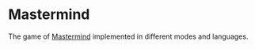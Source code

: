 # Mastermind

The game of [Mastermind](<https://en.wikipedia.org/wiki/Mastermind_(board_game)>) implemented in different modes and languages.
